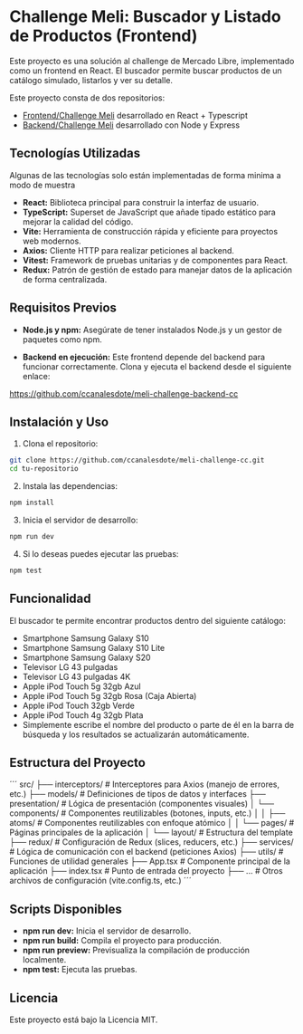 # Challenge Meli: Buscador y Listado de Productos (Frontend)

Este proyecto es una solución al challenge de Mercado Libre, implementado como un frontend en React. El buscador permite buscar productos de un catálogo simulado, listarlos y ver su detalle.

Este proyecto consta de dos repositorios:

- [Frontend/Challenge Meli](https://github.com/ccanalesdote/meli-challenge-cc) desarrollado en React + Typescript
- [Backend/Challenge Meli](https://github.com/ccanalesdote/meli-challenge-backend-cc) desarrollado con Node y Express

## Tecnologías Utilizadas

Algunas de las tecnologías solo están implementadas de forma minima a modo de muestra

- **React:** Biblioteca principal para construir la interfaz de usuario.
- **TypeScript:** Superset de JavaScript que añade tipado estático para mejorar la calidad del código.
- **Vite:** Herramienta de construcción rápida y eficiente para proyectos web modernos.
- **Axios:** Cliente HTTP para realizar peticiones al backend.
- **Vitest:** Framework de pruebas unitarias y de componentes para React.
- **Redux:** Patrón de gestión de estado para manejar datos de la aplicación de forma centralizada.

## Requisitos Previos

- **Node.js y npm:** Asegúrate de tener instalados Node.js y un gestor de paquetes como npm.

- **Backend en ejecución:** Este frontend depende del backend para funcionar correctamente. Clona y ejecuta el backend desde el siguiente enlace:

https://github.com/ccanalesdote/meli-challenge-backend-cc

## Instalación y Uso

1. Clona el repositorio:

```bash
git clone https://github.com/ccanalesdote/meli-challenge-cc.git
cd tu-repositorio
```

2. Instala las dependencias:

```bash
npm install
```

3. Inicia el servidor de desarrollo:

```bash
npm run dev
```

4. Si lo deseas puedes ejecutar las pruebas:

```bash
npm test
```

## Funcionalidad

El buscador te permite encontrar productos dentro del siguiente catálogo:

- Smartphone Samsung Galaxy S10
- Smartphone Samsung Galaxy S10 Lite
- Smartphone Samsung Galaxy S20
- Televisor LG 43 pulgadas
- Televisor LG 43 pulgadas 4K
- Apple iPod Touch 5g 32gb Azul
- Apple iPod Touch 5g 32gb Rosa (Caja Abierta)
- Apple iPod Touch 32gb Verde
- Apple iPod Touch 4g 32gb Plata
- Simplemente escribe el nombre del producto o parte de él en la barra de búsqueda y los resultados se actualizarán automáticamente.

## Estructura del Proyecto

´´´
src/
├── interceptors/      # Interceptores para Axios (manejo de errores, etc.)
├── models/            # Definiciones de tipos de datos y interfaces
├── presentation/      # Lógica de presentación (componentes visuales)
│   └── components/    # Componentes reutilizables (botones, inputs, etc.)
│   │   ├── atoms/     # Componentes reutilizables con enfoque atómico
│   │   └── pages/     # Páginas principales de la aplicación
│   └── layout/        # Estructura del template
├── redux/             # Configuración de Redux (slices, reducers, etc.)
├── services/          # Lógica de comunicación con el backend (peticiones Axios)
├── utils/             # Funciones de utilidad generales
├── App.tsx            # Componente principal de la aplicación
├── index.tsx          # Punto de entrada del proyecto
├── ...                # Otros archivos de configuración (vite.config.ts, etc.)
´´´

## Scripts Disponibles

- **npm run dev:** Inicia el servidor de desarrollo.
- **npm run build:** Compila el proyecto para producción.
- **npm run preview:** Previsualiza la compilación de producción localmente.
- **npm test:** Ejecuta las pruebas.

## Licencia

Este proyecto está bajo la Licencia MIT.
